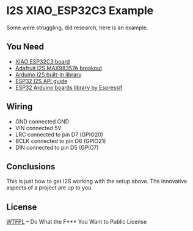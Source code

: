 # I2S XIAO_ESP32C3 Example

Some were struggling, did research, here is an example. 

## You Need

- [XIAO ESP32C3 board](https://wiki.seeedstudio.com/XIAO_ESP32C3_Getting_Started/)
- [Adafruit I2S MAX98357A breakout](https://learn.adafruit.com/adafruit-max98357-i2s-class-d-mono-amp/raspberry-pi-wiring)
- [Arduino I2S built-in library](https://docs.arduino.cc/learn/built-in-libraries/i2s)
- [ESP32 I2S API guide](https://docs.espressif.com/projects/arduino-esp32/en/latest/api/i2s.html)
- [ESP32 Arduino boards library by Espressif](https://github.com/espressif/arduino-esp32)

## Wiring

- GND connected GND
- VIN connected 5V
- LRC connected to pin D7 (GPIO20)
- BCLK connected to pin D6 (GPIO21)
- DIN connected to pin D5 (GPIO7)

## Conclusions

This is just how to get I2S working with the setup above. The innovative aspects of a project are up to you.

## License

[WTFPL](http://www.wtfpl.net/) – Do What the F*** You Want to Public License